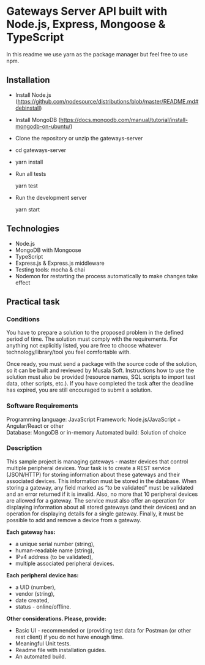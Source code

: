 # Gateways Server API built with Node.js, Express, Mongoose & TypeScript

In this readme we use yarn as the package manager but feel free to use npm.

## Installation

- Install Node.js (https://github.com/nodesource/distributions/blob/master/README.md#debinstall)
- Install MongoDB (https://docs.mongodb.com/manual/tutorial/install-mongodb-on-ubuntu/)
- Clone the repository or unzip the gateways-server
- cd gateways-server
- yarn install
- Run all tests

  yarn test

- Run the development server

  yarn start

## Technologies

- Node.js
- MongoDB with Mongoose
- TypeScript
- Express.js & Express.js middleware
- Testing tools: mocha & chai
- Nodemon for restarting the process automatically to make changes take effect

## Practical task

### Conditions

You have to prepare a solution to the proposed problem in the defined period of time. The solution must comply with the requirements. For anything not explicitly listed, you are free to choose whatever technology/library/tool you feel comfortable with.

Once ready, you must send a package with the source code of the solution, so it can be built and reviewed by Musala Soft. Instructions how to use the solution must also be provided (resource names, SQL scripts to import test data, other scripts, etc.).
If you have completed the task after the deadline has expired, you are still encouraged to submit a solution.

### Software Requirements

Programming language: JavaScript
Framework: Node.js/JavaScript + Angular/React or other  
Database: MongoDB or in-memory
Automated build: Solution of choice

### Description

This sample project is managing gateways - master devices that control multiple peripheral devices.
Your task is to create a REST service (JSON/HTTP) for storing information about these gateways and their associated devices. This information must be stored in the database.
When storing a gateway, any field marked as “to be validated” must be validated and an error returned if it is invalid. Also, no more that 10 peripheral devices are allowed for a gateway.
The service must also offer an operation for displaying information about all stored gateways (and their devices) and an operation for displaying details for a single gateway. Finally, it must be possible to add and remove a device from a gateway.

**Each gateway has:**

- a unique serial number (string),
- human-readable name (string),
- IPv4 address (to be validated),
- multiple associated peripheral devices.

**Each peripheral device has:**

- a UID (number),
- vendor (string),
- date created,
- status - online/offline.

**Other considerations. Please, provide:**

- Basic UI - recommended or (providing test data for Postman (or other rest client) if you do not have enough time.
- Meaningful Unit tests.
- Readme file with installation guides.
- An automated build.

